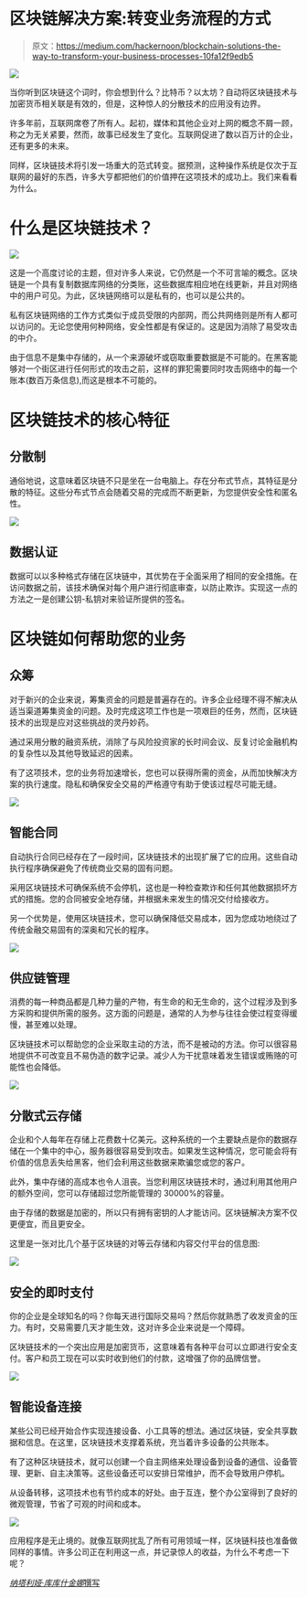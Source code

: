 # 区块链解决方案:转变业务流程的方式

> 原文：<https://medium.com/hackernoon/blockchain-solutions-the-way-to-transform-your-business-processes-10fa12f9edb5>

![](img/0bc266f2223a3ab6ad3712c485cd1be3.png)

当你听到区块链这个词时，你会想到什么？比特币？以太坊？自动将区块链技术与加密货币相关联是有效的，但是，这种惊人的分散技术的应用没有边界。

许多年前，互联网席卷了所有人。起初，媒体和其他企业对上网的概念不屑一顾，称之为无关紧要，然而，故事已经发生了变化。互联网促进了数以百万计的企业，还有更多的未来。

同样，区块链技术将引发一场重大的范式转变。据预测，这种操作系统是仅次于互联网的最好的东西，许多大亨都把他们的价值押在这项技术的成功上。我们来看看为什么。

# 什么是区块链技术？

[![](img/ebbf3acf50051cec039d45732c0c3c98.png)](https://blockgeeks.com/blockchain-and-iot-a-perfect-match/)

这是一个高度讨论的主题，但对许多人来说，它仍然是一个不可言喻的概念。区块链是一个具有复制数据库网络的分类账，这些数据库相应地在线更新，并且对网络中的用户可见。为此，区块链网络可以是私有的，也可以是公共的。

私有区块链网络的工作方式类似于成员受限的内部网，而公共网络则是所有人都可以访问的。无论您使用何种网络，安全性都是有保证的。这是因为消除了易受攻击的中介。

由于信息不是集中存储的，从一个来源破坏或窃取重要数据是不可能的。在黑客能够对一个街区进行任何形式的攻击之前，这样的罪犯需要同时攻击网络中的每一个账本(数百万条信息),而这是根本不可能的。

# 区块链技术的核心特征

## 分散制

通俗地说，这意味着区块链不只是坐在一台电脑上。存在分布式节点，其特征是分散的特征。这些分布式节点会随着交易的完成而不断更新，为您提供安全性和匿名性。

![](img/fd81b69bfe0e423e5d7dce2f4b4eb964.png)

## 数据认证

数据可以以多种格式存储在区块链中，其优势在于全面采用了相同的安全措施。在访问数据之前，该技术确保对每个用户进行彻底审查，以防止欺诈。实现这一点的方法之一是创建公钥-私钥对来验证所提供的签名。

# 区块链如何帮助您的业务

## 众筹

对于新兴的企业来说，筹集资金的问题是普遍存在的。许多企业经理不得不解决从适当渠道筹集资金的问题。及时完成这项工作也是一项艰巨的任务，然而，区块链技术的出现是应对这些挑战的灵丹妙药。

通过采用分散的融资系统，消除了与风险投资家的长时间会议、反复讨论金融机构的复杂性以及其他导致延迟的因素。

有了这项技术，您的业务将加速增长，您也可以获得所需的资金，从而加快解决方案的执行速度。隐私和确保安全交易的严格遵守有助于使该过程尽可能无缝。

[![](img/103f1798003e3a6b1b598ea5a3cac9eb.png)](https://www.darwinrecruitment.com/blog/2017/03/a-new-blockchain-enabled-business-model-in-the-insurance-branch)

## 智能合同

自动执行合同已经存在了一段时间，区块链技术的出现扩展了它的应用。这些自动执行程序确保避免了传统商业交易的固有问题。

采用区块链技术可确保系统不会停机，这也是一种检查欺诈和任何其他数据损坏方式的措施。您的合同被安全地存储，并根据未来发生的情况交付给接收方。

另一个优势是，使用区块链技术，您可以确保降低交易成本，因为您成功地绕过了传统金融交易固有的深奥和冗长的程序。

[![](img/ef9a2c883e726a56907126c0775d2f26.png)](https://blockgeeks.com/guides/smart-contracts/)

## 供应链管理

消费的每一种商品都是几种力量的产物，有生命的和无生命的，这个过程涉及到多方采购和提供所需的服务。这方面的问题是，通常的人为参与往往会使过程变得缓慢，甚至难以处理。

区块链技术可以帮助您的企业采取主动的方法，而不是被动的方法。你可以很容易地提供不可改变且不易伪造的数字记录。减少人为干扰意味着发生错误或贿赂的可能性也会降低。

[![](img/3622a36a41025ef57fdd601ccb3160e0.png)](https://blog.codecentric.de/en/2017/10/blockchain-in-the-supply-chain/)

## 分散式云存储

企业和个人每年在存储上花费数十亿美元。这种系统的一个主要缺点是你的数据存储在一个集中的中心，服务器很容易受到攻击。如果发生这种情况，您可能会将有价值的信息丢失给黑客，他们会利用这些数据来欺骗您或您的客户。

此外，集中存储的高成本也令人沮丧。当您利用区块链技术时，通过利用其他用户的额外空间，您可以存储超过您所能管理的 30000%的容量。

由于存储的数据是加密的，所以只有拥有密钥的人才能访问。区块链解决方案不仅更便宜，而且更安全。

这里是一张对比几个基于区块链的对等云存储和内容交付平台的信息图:

![](img/5aa60a82bc53adb0991336dc9f9180e5.png)

## 安全的即时支付

你的企业是全球知名的吗？你每天进行国际交易吗？然后你就熟悉了收发资金的压力。有时，交易需要几天才能生效，这对许多企业来说是一个障碍。

区块链技术的一个突出应用是加密货币，这意味着有各种平台可以立即进行安全支付。客户和员工现在可以实时收到他们的付款，这增强了你的品牌信誉。

[![](img/ceb5f0afe9611b9a0d8d42c4bedc6a80.png)](https://www.ibm.com/blogs/insights-on-business/government/is-blockchain-secure/)

## 智能设备连接

某些公司已经开始合作实现连接设备、小工具等的想法。通过区块链，安全共享数据和信息。在这里，区块链技术支撑着系统，充当着许多设备的公共账本。

有了这种区块链技术，就可以创建一个自主网络来处理设备到设备的通信、设备管理、更新、自主决策等。这些设备还可以安排日常维护，而不会导致用户停机。

从设备转移，这项技术也有节约成本的好处。由于互连，整个办公室得到了良好的微观管理，节省了可观的时间和成本。

[![](img/6723474c217413d82fdb34be349271c7.png)](https://datafloq.com/read/securing-internet-of-things-iot-with-blockchain/2228)

应用程序是无止境的。就像互联网扰乱了所有可用领域一样，区块链科技也准备做同样的事情。许多公司正在利用这一点，并记录惊人的收益，为什么不考虑一下呢？

[*纳塔利娅·库库什金娜*撰写](https://www.linkedin.com/in/natalia-kukushkina-b62397132/)